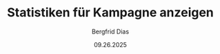 ﻿---
uid: help-de-mailing-view-statistics-redirect
title: Statistiken für Kampagne anzeigen
description: Statistiken für Kampagne anzeigen
author: Bergfrid Dias
date: 09.26.2025
language: de
redirect_url: https://docs.superoffice.com/de/marketing/mailing/learn/view-statistics.html
---
